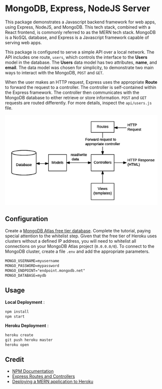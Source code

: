 # MongoDB, Express, NodeJS Server

This package demonstrates a Javascript backend framework for web apps, using Express, NodeJS, and MongoDB. This tech stack, combined with a React frontend, is commonly referred to as the MERN tech stack. MongoDB is a NoSQL database, and Express is a Javascript framework capable of serving web apps.

This package is configured to serve a simple API over a local network. The API includes one route, `users`, which controls the interface to the **Users** model in the database. The **Users** data model has two attributes, **name**, and **email**. The data model was chosen for simplicity, to demonstrate two main ways to interact with the MongoDB, `POST` and `GET`.

When the user makes an HTTP request, Express uses the appropriate **Route** to forward the request to a controller. The controller is self-contained within the Express framework. The controller then communicates with the MongoDB database to either retrieve or store information. `POST` and `GET` requests are routed differently. For more details, inspect the `api/users.js` file.

![Routes](src/img/routes.png)

## Configuration

Create a [MongoDB Atlas free tier database](https://docs.atlas.mongodb.com/getting-started/). Complete the tutorial, paying special attention to the whitelist step. Given that the free tier of Heroku uses clusters without a defined IP address, you will need to whitelist all connections on your MongoDB Atlas project (`0.0.0.0/0`). To connect to the MongoDB cluster, create a file `.env` and add the appropriate parameters.

```
MONGO_USERNAME=myusername
MONGO_PASSWORD=mypassword
MONGO_ENDPOINT="endpoint.mongodb.net"
MONGO_DATABASE=mydb
```

## Usage

**Local Deployment** :

```
npm install
npm start
```

**Heroku Deployment** :

```
heroku create
git push heroku master
heroku open
```

## Credit
- [NPM Documentation](https://docs.npmjs.com/cli/start.html)
- [Express Routes and Controllers](https://developer.mozilla.org/en-US/docs/Learn/Server-side/Express_Nodejs/routes)
- [Deploying a MERN application to Heroku](https://www.freecodecamp.org/news/deploying-a-mern-application-using-mongodb-atlas-to-heroku/)
